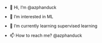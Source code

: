 - 👋 Hi, I’m @azphanduck
- 👀 I’m interested in ML
- 🌱 I’m currently learning supervised learning 

- 📫 How to reach me?
@azphanduck 

<!---
azphanduck/azphanduck is a ✨ special ✨ repository because its `README.md` (this file) appears on your GitHub profile.
You can click the Preview link to take a look at your changes.
--->
